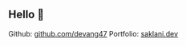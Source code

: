 ## Hello 👋

Github: [github.com/devang47](https://github.com/devang47)
Portfolio: [saklani.dev](https://saklani.dev)
